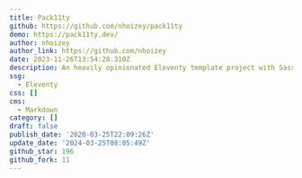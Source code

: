 ```yaml
---
title: Pack11ty
github: https://github.com/nhoizey/pack11ty
demo: https://pack11ty.dev/
author: nhoizey
author_link: https://github.com/nhoizey
date: 2023-11-26T13:54:28.310Z
description: An heavily opinionated Eleventy template project with Sass
ssg:
  - Eleventy
css: []
cms:
  - Markdown
category: []
draft: false
publish_date: '2020-03-25T22:09:26Z'
update_date: '2024-03-25T08:05:49Z'
github_star: 196
github_fork: 11
---
```

